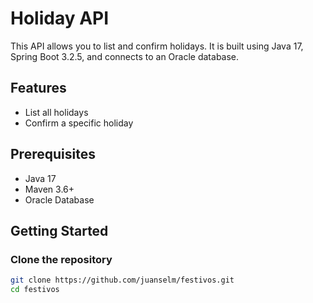 # Holiday API

This API allows you to list and confirm holidays. It is built using Java 17, Spring Boot 3.2.5, and connects to an Oracle database.

## Features

- List all holidays
- Confirm a specific holiday

## Prerequisites

- Java 17
- Maven 3.6+
- Oracle Database

## Getting Started

### Clone the repository

```bash
git clone https://github.com/juanselm/festivos.git
cd festivos


